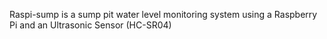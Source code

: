 Raspi-sump is a sump pit water level monitoring system using a Raspberry Pi and an 
Ultrasonic Sensor (HC-SR04)


